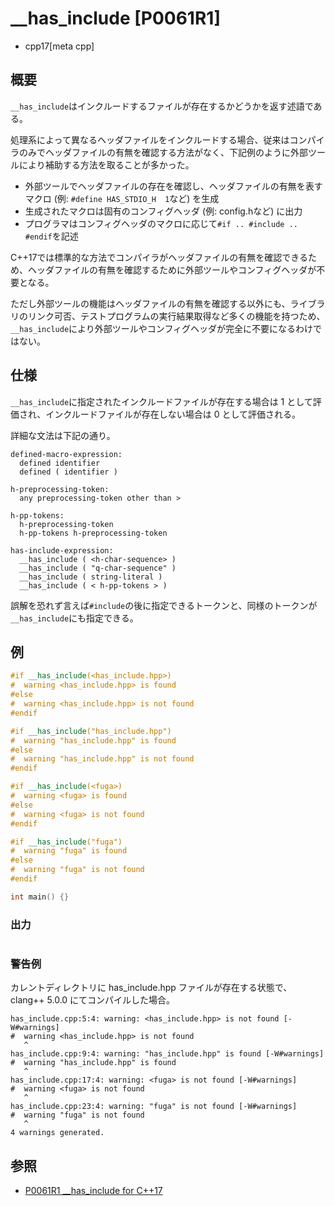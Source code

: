 # __has_include [P0061R1]
* cpp17[meta cpp]

## 概要

`__has_include`はインクルードするファイルが存在するかどうかを返す述語である。

処理系によって異なるヘッダファイルをインクルードする場合、従来はコンパイラのみでヘッダファイルの有無を確認する方法がなく、下記例のように外部ツールにより補助する方法を取ることが多かった。

* 外部ツールでヘッダファイルの存在を確認し、ヘッダファイルの有無を表すマクロ (例: `#define HAS_STDIO_H  1`など) を生成
* 生成されたマクロは固有のコンフィグヘッダ (例: config.hなど) に出力
* プログラマはコンフィグヘッダのマクロに応じて`#if .. #include .. #endif`を記述

C++17では標準的な方法でコンパイラがヘッダファイルの有無を確認できるため、ヘッダファイルの有無を確認するために外部ツールやコンフィグヘッダが不要となる。

ただし外部ツールの機能はヘッダファイルの有無を確認する以外にも、ライブラリのリンク可否、テストプログラムの実行結果取得など多くの機能を持つため、`__has_include`により外部ツールやコンフィグヘッダが完全に不要になるわけではない。

## 仕様

`__has_include`に指定されたインクルードファイルが存在する場合は 1 として評価され、インクルードファイルが存在しない場合は 0 として評価される。

詳細な文法は下記の通り。

```
defined-macro-expression:
  defined identifier
  defined ( identifier )

h-preprocessing-token:
  any preprocessing-token other than >

h-pp-tokens:
  h-preprocessing-token
  h-pp-tokens h-preprocessing-token

has-include-expression:
  __has_include ( <h-char-sequence> )
  __has_include ( "q-char-sequence" )
  __has_include ( string-literal )
  __has_include ( < h-pp-tokens > )
```

誤解を恐れず言えば`#include`の後に指定できるトークンと、同様のトークンが`__has_include`にも指定できる。

## 例
```cpp example
#if __has_include(<has_include.hpp>)
#  warning <has_include.hpp> is found
#else
#  warning <has_include.hpp> is not found
#endif

#if __has_include("has_include.hpp")
#  warning "has_include.hpp" is found
#else
#  warning "has_include.hpp" is not found
#endif

#if __has_include(<fuga>)
#  warning <fuga> is found
#else
#  warning <fuga> is not found
#endif

#if __has_include("fuga")
#  warning "fuga" is found
#else
#  warning "fuga" is not found
#endif

int main() {}
```

### 出力
```
```

### 警告例
カレントディレクトリに has_include.hpp ファイルが存在する状態で、clang++ 5.0.0 にてコンパイルした場合。

```
has_include.cpp:5:4: warning: <has_include.hpp> is not found [-W#warnings]
#  warning <has_include.hpp> is not found
   ^
has_include.cpp:9:4: warning: "has_include.hpp" is found [-W#warnings]
#  warning "has_include.hpp" is found
   ^
has_include.cpp:17:4: warning: <fuga> is not found [-W#warnings]
#  warning <fuga> is not found
   ^
has_include.cpp:23:4: warning: "fuga" is not found [-W#warnings]
#  warning "fuga" is not found
   ^
4 warnings generated.
```

## 参照
- [P0061R1 __has_include for C++17](http://www.open-std.org/jtc1/sc22/wg21/docs/papers/2015/p0061r1.html)
